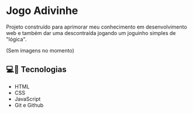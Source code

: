 # Jogo Adivinhe

Projeto construído para aprimorar meu conhecimento em desenvolvimento web e também dar uma descontraída jogando um joguinho simples de "lógica".

(Sem imagens no momento)

## 💻🔧 Tecnologias

- HTML
- CSS
- JavaScript
- Git e Github
